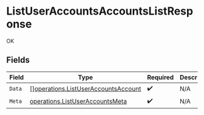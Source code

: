 # ListUserAccountsAccountsListResponse

OK


## Fields

| Field                                                                                             | Type                                                                                              | Required                                                                                          | Description                                                                                       |
| ------------------------------------------------------------------------------------------------- | ------------------------------------------------------------------------------------------------- | ------------------------------------------------------------------------------------------------- | ------------------------------------------------------------------------------------------------- |
| `Data`                                                                                            | [][operations.ListUserAccountsAccount](../../../pkg/models/operations/listuseraccountsaccount.md) | :heavy_check_mark:                                                                                | N/A                                                                                               |
| `Meta`                                                                                            | [operations.ListUserAccountsMeta](../../../pkg/models/operations/listuseraccountsmeta.md)         | :heavy_check_mark:                                                                                | N/A                                                                                               |